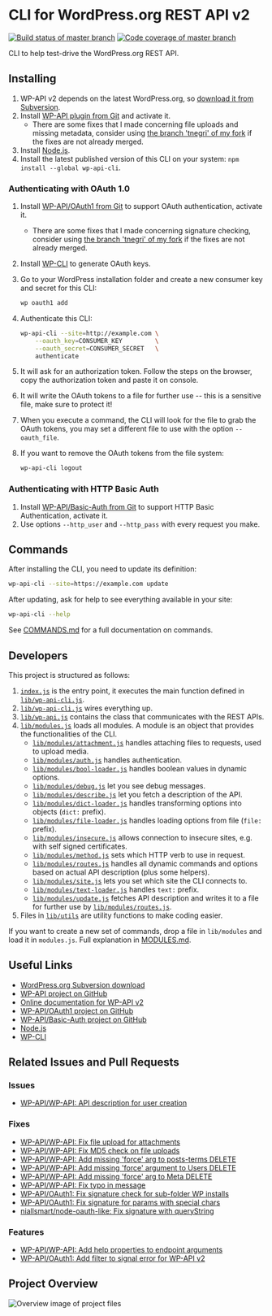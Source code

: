 
CLI for WordPress.org REST API v2
=================================

[![Build status of master branch](https://travis-ci.org/thiago-negri/wp-api-cli.svg?branch=master)](https://travis-ci.org/thiago-negri/wp-api-cli)
[![Code coverage of master branch](http://codecov.io/github/thiago-negri/wp-api-cli/coverage.svg?branch=master)](http://codecov.io/github/thiago-negri/wp-api-cli?branch=master)

CLI to help test-drive the WordPress.org REST API.

Installing
----------

1. WP-API v2 depends on the latest WordPress.org, so [download it from Subversion](https://wordpress.org/download/svn/).
2. Install [WP-API plugin from Git](https://github.com/WP-API/WP-API) and activate it.
	- There are some fixes that I made concerning file uploads and missing metadata, consider using [the branch 'tnegri' of my fork](https://github.com/thiago-negri/WP-API/tree/tnegri) if the fixes are not already merged.
3. Install [Node.js](https://nodejs.org/).
4. Install the latest published version of this CLI on your system: `npm install --global wp-api-cli`.

### Authenticating with OAuth 1.0

1. Install [WP-API/OAuth1 from Git](https://github.com/WP-API/OAuth1) to support OAuth authentication, activate it.
    - There are some fixes that I made concerning signature checking, consider using [the branch 'tnegri' of my fork](https://github.com/thiago-negri/OAuth1/tree/tnegri) if the fixes are not already merged.
2. Install [WP-CLI](http://wp-cli.org/) to generate OAuth keys.
3. Go to your WordPress installation folder and create a new consumer key and secret for this CLI:

    ```bash
    wp oauth1 add
    ```

4. Authenticate this CLI:

    ```bash
    wp-api-cli --site=http://example.com \
        --oauth_key=CONSUMER_KEY         \
        --oauth_secret=CONSUMER_SECRET   \
        authenticate
    ```

5. It will ask for an authorization token. Follow the steps on the browser, copy the authorization token and paste it on console.
6. It will write the OAuth tokens to a file for further use -- this is a sensitive file, make sure to protect it!
7. When you execute a command, the CLI will look for the file to grab the OAuth tokens, you may set a different file to use with the option `--oauth_file`.
8. If you want to remove the OAuth tokens from the file system:

	```bash
	wp-api-cli logout
	```

### Authenticating with HTTP Basic Auth

1. Install [WP-API/Basic-Auth from Git](https://github.com/WP-API/Basic-Auth) to support HTTP Basic Authentication, activate it.
2. Use options `--http_user` and `--http_pass` with every request you make.

Commands
--------

After installing the CLI, you need to update its definition:

```bash
wp-api-cli --site=https://example.com update
```

After updating, ask for help to see everything available in your site:

```bash
wp-api-cli --help
```

See [COMMANDS.md](https://github.com/thiago-negri/wp-api-cli/docs/COMMANDS.md) for a full documentation on commands.

Developers
----------

This project is structured as follows:

1. [`index.js`](https://github.com/thiago-negri/wp-api-cli/index.js) is the entry point, it executes the main function defined in [`lib/wp-api-cli.js`](lib/wp-api-cli.js).
1. [`lib/wp-api-cli.js`](https://github.com/thiago-negri/wp-api-cli/lib/wp-api-cli.js) wires everything up.
1. [`lib/wp-api.js`](https://github.com/thiago-negri/wp-api-cli/lib/wp-api.js) contains the class that communicates with the REST APIs.
1. [`lib/modules.js`](https://github.com/thiago-negri/wp-api-cli/lib/modules.js) loads all modules. A module is an object that provides the functionalities of the CLI.
	- [`lib/modules/attachment.js`](https://github.com/thiago-negri/wp-api-cli/lib/modules/attachment.js) handles attaching files to requests, used to upload media.
	- [`lib/modules/auth.js`](https://github.com/thiago-negri/wp-api-cli/lib/modules/auth.js) handles authentication.
	- [`lib/modules/bool-loader.js`](https://github.com/thiago-negri/wp-api-cli/lib/modules/bool-loader.js) handles boolean values in dynamic options.
	- [`lib/modules/debug.js`](https://github.com/thiago-negri/wp-api-cli/lib/modules/debug.js) let you see debug messages.
	- [`lib/modules/describe.js`](https://github.com/thiago-negri/wp-api-cli/lib/modules/describe.js) let you fetch a description of the API.
	- [`lib/modules/dict-loader.js`](https://github.com/thiago-negri/wp-api-cli/lib/modules/dict-loader.js) handles transforming options into objects (`dict:` prefix).
	- [`lib/modules/file-loader.js`](https://github.com/thiago-negri/wp-api-cli/lib/modules/file-loader.js) handles loading options from file (`file:` prefix).
	- [`lib/modules/insecure.js`](https://github.com/thiago-negri/wp-api-cli/lib/modules/insecure.js) allows connection to insecure sites, e.g. with self signed certificates.
	- [`lib/modules/method.js`](https://github.com/thiago-negri/wp-api-cli/lib/modules/method.js) sets which HTTP verb to use in request.
	- [`lib/modules/routes.js`](https://github.com/thiago-negri/wp-api-cli/lib/modules/routes.js) handles all dynamic commands and options based on actual API description (plus some helpers).
	- [`lib/modules/site.js`](https://github.com/thiago-negri/wp-api-cli/lib/modules/site.js) lets you set which site the CLI connects to.
	- [`lib/modules/text-loader.js`](https://github.com/thiago-negri/wp-api-cli/lib/modules/text-loader.js) handles `text:` prefix.
	- [`lib/modules/update.js`](https://github.com/thiago-negri/wp-api-cli/lib/modules/update.js) fetches API description and writes it to a file for further use by [`lib/modules/routes.js`](https://github.com/thiago-negri/wp-api-cli/lib/modules/routes.js).
1. Files in [`lib/utils`](https://github.com/thiago-negri/wp-api-cli/lib/utils) are utility functions to make coding easier.

If you want to create a new set of commands, drop a file in `lib/modules` and load it in `modules.js`. Full explanation in [MODULES.md](https://github.com/thiago-negri/wp-api-cli/docs/MODULES.md).

Useful Links
------------

- [WordPress.org Subversion download](https://wordpress.org/download/svn/)
- [WP-API project on GitHub](https://github.com/WP-API/WP-API)
- [Online documentation for WP-API v2](http://v2.wp-api.org/)
- [WP-API/OAuth1 project on GitHub](https://github.com/WP-API/OAuth1)
- [WP-API/Basic-Auth project on GitHub](https://github.com/WP-API/Basic-Auth)
- [Node.js](https://nodejs.org/)
- [WP-CLI](http://wp-cli.org/)

Related Issues and Pull Requests
--------------------------------

### Issues

- [WP-API/WP-API: API description for user creation](https://github.com/WP-API/WP-API/issues/1514)

### Fixes

- [WP-API/WP-API: Fix file upload for attachments](https://github.com/WP-API/WP-API/pull/1492)
- [WP-API/WP-API: Fix MD5 check on file uploads](https://github.com/WP-API/WP-API/pull/1508)
- [WP-API/WP-API: Add missing 'force' arg to posts-terms DELETE](https://github.com/WP-API/WP-API/pull/1512)
- [WP-API/WP-API: Add missing 'force' argument to Users DELETE](https://github.com/WP-API/WP-API/pull/1515)
- [WP-API/WP-API: Add missing 'force' arg to Meta DELETE](https://github.com/WP-API/WP-API/pull/1517)
- [WP-API/WP-API: Fix typo in message](https://github.com/WP-API/WP-API/pull/1516)
- [WP-API/OAuth1: Fix signature check for sub-folder WP installs](https://github.com/WP-API/OAuth1/pull/78)
- [WP-API/OAuth1: Fix signature for params with special chars](https://github.com/WP-API/OAuth1/pull/79)
- [niallsmart/node-oauth-like: Fix signature with queryString](https://github.com/niallsmart/node-oauth-lite/pull/1)

### Features

- [WP-API/WP-API: Add help properties to endpoint arguments](https://github.com/WP-API/WP-API/pull/1511)
- [WP-API/OAuth1: Add filter to signal error for WP-API v2](https://github.com/WP-API/OAuth1/pull/80)

Project Overview
----------------

![Overview image of project files](https://github.com/thiago-negri/wp-api-cli/overview.png)
